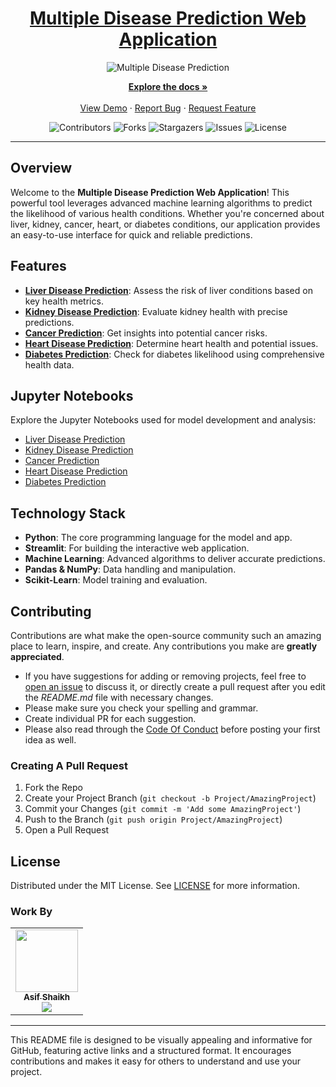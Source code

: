 <div align="center">
  <h1><a href="https://public-ml-web-app-qcywgdngqx5xyj4zsuaybc.streamlit.app/">Multiple Disease Prediction Web Application</a></h1>
  <img alt="Multiple Disease Prediction" src="[path_to_your_image.png](https://i.postimg.cc/NjLmBNn1/maxresdefault-4.jpg)" />
</div>

<p align="center">
  <a href="https://github.com/yourusername/your-repo"><strong>Explore the docs »</strong></a>
  <br />
  <br />
  <a href="https://github.com/yourusername/your-repo">View Demo</a>
  ·
  <a href="https://github.com/yourusername/your-repo/issues">Report Bug</a>
  ·
  <a href="https://github.com/yourusername/your-repo/issues">Request Feature</a>
</p>

<p align="center">
  <img src="https://img.shields.io/github/contributors/yourusername/your-repo?color=dark-green" alt="Contributors">
  <img src="https://img.shields.io/github/forks/yourusername/your-repo?style=social" alt="Forks">
  <img src="https://img.shields.io/github/stars/yourusername/your-repo?style=social" alt="Stargazers">
  <img src="https://img.shields.io/github/issues/yourusername/your-repo" alt="Issues">
  <img src="https://img.shields.io/github/license/yourusername/your-repo" alt="License">
</p>

---

## Overview

Welcome to the **Multiple Disease Prediction Web Application**! This powerful tool leverages advanced machine learning algorithms to predict the likelihood of various health conditions. Whether you're concerned about liver, kidney, cancer, heart, or diabetes conditions, our application provides an easy-to-use interface for quick and reliable predictions.

## Features

- **<a href="https://public-ml-web-app-qcywgdngqx5xyj4zsuaybc.streamlit.app/liver">Liver Disease Prediction</a>**: Assess the risk of liver conditions based on key health metrics.
- **<a href="https://public-ml-web-app-qcywgdngqx5xyj4zsuaybc.streamlit.app/kidney">Kidney Disease Prediction</a>**: Evaluate kidney health with precise predictions.
- **<a href="https://public-ml-web-app-qcywgdngqx5xyj4zsuaybc.streamlit.app/cancer">Cancer Prediction</a>**: Get insights into potential cancer risks.
- **<a href="https://public-ml-web-app-qcywgdngqx5xyj4zsuaybc.streamlit.app/heart">Heart Disease Prediction</a>**: Determine heart health and potential issues.
- **<a href="https://public-ml-web-app-qcywgdngqx5xyj4zsuaybc.streamlit.app/diabetes">Diabetes Prediction</a>**: Check for diabetes likelihood using comprehensive health data.

## Jupyter Notebooks

Explore the Jupyter Notebooks used for model development and analysis:

- [Liver Disease Prediction]([https://github.com/yourusername/your-repo/blob/main/notebooks/Liver_Disease_Prediction.ipynb](https://github.com/AAS786/Multiple-Disease-Prediction-Machine-Learning/blob/main/Notebook/liver-disease.ipynb))
- [Kidney Disease Prediction]([https://github.com/yourusername/your-repo/blob/main/notebooks/Kidney_Disease_Prediction.ipynb](https://github.com/AAS786/Multiple-Disease-Prediction-Machine-Learning/blob/main/Notebook/kidney-disease.ipynb))
- [Cancer Prediction]([https://github.com/yourusername/your-repo/blob/main/notebooks/Cancer_Prediction.ipynb](https://github.com/AAS786/Multiple-Disease-Prediction-Machine-Learning/blob/main/Notebook/Breast-cancer.ipynb))
- [Heart Disease Prediction]([https://github.com/yourusername/your-repo/blob/main/notebooks/Heart_Disease_Prediction.ipynb](https://github.com/AAS786/Multiple-Disease-Prediction-Machine-Learning/blob/main/Notebook/heart-disease.ipynb))
- [Diabetes Prediction]([https://github.com/yourusername/your-repo/blob/main/notebooks/Diabetes_Prediction.ipynb](https://github.com/AAS786/Multiple-Disease-Prediction-Machine-Learning/blob/main/Notebook/diabetes-disease.ipynb))

## Technology Stack

- **Python**: The core programming language for the model and app.
- **Streamlit**: For building the interactive web application.
- **Machine Learning**: Advanced algorithms to deliver accurate predictions.
- **Pandas & NumPy**: Data handling and manipulation.
- **Scikit-Learn**: Model training and evaluation.

## Contributing

Contributions are what make the open-source community such an amazing place to learn, inspire, and create. Any contributions you make are **greatly appreciated**.

* If you have suggestions for adding or removing projects, feel free to <a href="https://github.com/yourusername/your-repo/issues/new">open an issue</a> to discuss it, or directly create a pull request after you edit the *README.md* file with necessary changes.
* Please make sure you check your spelling and grammar.
* Create individual PR for each suggestion.
* Please also read through the <a href="https://github.com/yourusername/your-repo/blob/main/CODE_OF_CONDUCT.md">Code Of Conduct</a> before posting your first idea as well.

### Creating A Pull Request

1. Fork the Repo
2. Create your Project Branch (`git checkout -b Project/AmazingProject`)
3. Commit your Changes (`git commit -m 'Add some AmazingProject'`)
4. Push to the Branch (`git push origin Project/AmazingProject`)
5. Open a Pull Request

## License

Distributed under the MIT License. See <a href="https://github.com/yourusername/your-repo/blob/main/LICENSE.md">LICENSE</a> for more information.

### Work By

<table align="center">
  <tr>
    <td align="center">
      <a href="https://github.com/asifshaikh"><img src="https://avatars2.githubusercontent.com/u/55739302?s=400&u=1e7714cb1cbe3437a527a877486c94611f0e7ab0&v=4" width="100px;" alt=""/><br /><sub><b>Asif Shaikh</b></sub></a><br />
      <a href="https://github.com/asifshaikh" title="github"><img src="https://img.shields.io/github/followers/asifshaikh?style=social"></a>
    </td>
  </tr>
</table>

---

This README file is designed to be visually appealing and informative for GitHub, featuring active links and a structured format. It encourages contributions and makes it easy for others to understand and use your project.
